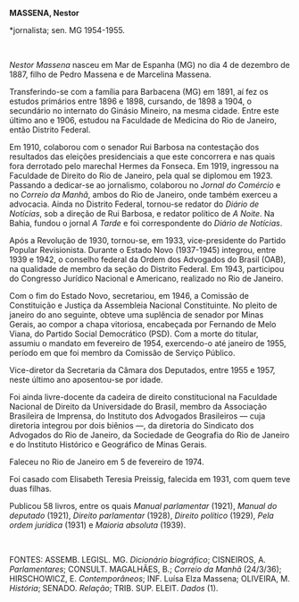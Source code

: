 **MASSENA, Nestor**

\*jornalista; sen. MG 1954-1955.

 

*Nestor Massena* nasceu em Mar de Espanha (MG) no dia 4 de dezembro de
1887, filho de Pedro Massena e de Marcelina Massena.

Transferindo-se com a família para Barbacena (MG) em 1891, aí fez os
estudos primários entre 1896 e 1898, cursando, de 1898 a 1904, o
secundário no internato do Ginásio Mineiro, na mesma cidade. Entre este
último ano e 1906, estudou na Faculdade de Medicina do Rio de Janeiro,
então Distrito Federal.

Em 1910, colaborou com o senador Rui Barbosa na contestação dos
resultados das eleições presidenciais a que este concorrera e nas quais
fora derrotado pelo marechal Hermes da Fonseca. Em 1919, ingressou na
Faculdade de Direito do Rio de Janeiro, pela qual se diplomou em 1923.
Passando a dedicar-se ao jornalismo, colaborou no *Jornal do Comércio* e
no *Correio da Manhã*, ambos do Rio de Janeiro, onde também exerceu a
advocacia. Ainda no Distrito Federal, tornou-se redator do *Diário de
Notícias*, sob a direção de Rui Barbosa, e redator político de *A
Noite*. Na Bahia, fundou o jornal *A Tarde* e foi correspondente do
*Diário de Notícias*.

Após a Revolução de 1930, tornou-se, em 1933, vice-presidente do Partido
Popular Revisionista. Durante o Estado Novo (1937-1945) integrou, entre
1939 e 1942, o conselho federal da Ordem dos Advogados do Brasil (OAB),
na qualidade de membro da seção do Distrito Federal. Em 1943, participou
do Congresso Jurídico Nacional e Americano, realizado no Rio de Janeiro.

Com o fim do Estado Novo, secretariou, em 1946, a Comissão de
Constituição e Justiça da Assembleia Nacional Constituinte. No pleito de
janeiro do ano seguinte, obteve uma suplência de senador por Minas
Gerais, ao compor a chapa vitoriosa, encabeçada por Fernando de Melo
Viana, do Partido Social Democrático (PSD). Com a morte do titular,
assumiu o mandato em fevereiro de 1954, exercendo-o até janeiro de 1955,
período em que foi membro da Comissão de Serviço Público.

Vice-diretor da Secretaria da Câmara dos Deputados, entre 1955 e 1957,
neste último ano aposentou-se por idade.

Foi ainda livre-docente da cadeira de direito constitucional na
Faculdade Nacional de Direito da Universidade do Brasil, membro da
Associação Brasileira de Imprensa, do Instituto dos Advogados
Brasileiros — cuja diretoria integrou por dois biênios —, da diretoria
do Sindicato dos Advogados do Rio de Janeiro, da Sociedade de Geografia
do Rio de Janeiro e do Instituto Histórico e Geográfico de Minas Gerais.

Faleceu no Rio de Janeiro em 5 de fevereiro de 1974.

Foi casado com Elisabeth Teresia Preissig, falecida em 1931, com quem
teve duas filhas.

Publicou 58 livros, entre os quais *Manual parlamentar* (1921), *Manual
do deputado* (1921), *Direito parlamentar* (1928), *Direito político*
(1929), *Pela ordem jurídica* (1931) e *Maioria absoluta* (1939).

 

FONTES: ASSEMB. LEGISL. MG. *Dicionário biográfico*; CISNEIROS, A.
*Parlamentares*; CONSULT. MAGALHÃES, B.; *Correio da Manhã* (24/3/36);
HIRSCHOWICZ, E. *Contemporâneos*; INF. Luísa Elza Massena; OLIVEIRA, M.
*História*; SENADO. *Relação*; TRIB. SUP. ELEIT. *Dados* (1).

 
